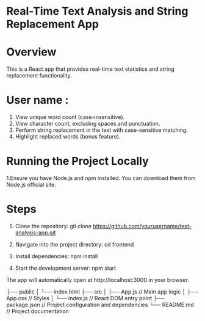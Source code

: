 
<!-- Project -->
# Real-Time Text Analysis and String Replacement App

# Overview
This is a React app that provides real-time text statistics and string replacement functionality.
# User name :

1. View unique word count (case-insensitive).
2. View character count, excluding spaces and punctuation.
3. Perform string replacement in the text with case-sensitive matching.
4. Highlight replaced words (bonus feature).

# Running the Project Locally
<!-- Prerequisites -->

1.Ensure you have Node.js and npm installed. You can download them from Node.js official site.

# Steps

1. Clone the repository: git clone https://github.com/yourusername/text-analysis-app.git

2. Navigate into the project directory: cd frontend

3. Install dependencies: npm install

4. Start the development server: npm start

The app will automatically open at http://localhost:3000 in your browser.

<!-- Structure of Project -->

├── public
│   └── index.html
├── src
│   ├── App.js          // Main app logic
│   ├── App.css         // Styles
│   └── index.js        // React DOM entry point
├── package.json        // Project configuration and dependencies
└── README.md           // Project documentation

<!-- Happy Learning....... -->

